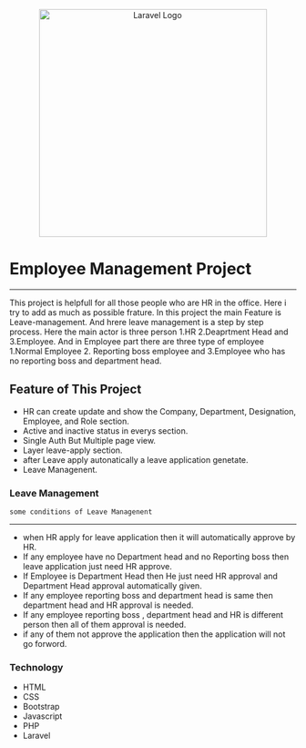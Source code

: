 <p align="center"><a href="https://laravel.com" target="_blank"><img src="https://raw.githubusercontent.com/laravel/art/master/logo-lockup/5%20SVG/2%20CMYK/1%20Full%20Color/laravel-logolockup-cmyk-red.svg" width="400" alt="Laravel Logo"></a></p>
</p>

# Employee Management Project
***
This project is helpfull for all those people who are HR in the office. Here i try to add as much as possible frature. In this project the main Feature is Leave-management. And hrere leave management is a step by step process. Here the main actor is three person 1.HR 2.Deaprtment Head  and  3.Employee.  And in Employee part there are three type of employee 1.Normal Employee 2. Reporting boss employee and 3.Employee who has no reporting boss and department head.


## Feature of This Project
 - HR can create update and show the Company, Department, Designation, Employee, and Role section.
 - Active and inactive status in everys section.
 - Single Auth But Multiple page view.
 - Layer leave-apply section.
 - after Leave apply autonatically a leave application genetate.
 - Leave Managenent.

 
 ### Leave Management
    some conditions of Leave Managenent
 ***
 - when HR apply for leave application then it will automatically approve by HR.
 - If any employee have no Department head and no Reporting boss then leave application just need HR approve.
 - If Employee is Department Head then He just need HR approval and Department Head approval automatically given.
 - If any employee reporting boss and department head is same then department head and HR approval is needed.
 - If any employee reporting boss , department head and HR is different person then all of them approval is needed.
 - if any of them not approve the application then the application will not go forword.
 

### Technology
- HTML
- CSS
- Bootstrap
- Javascript
- PHP
- Laravel

